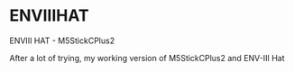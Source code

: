 # ENVIIIHAT
ENVIII HAT - M5StickCPlus2


After a lot of trying, my working version of M5StickCPlus2 and ENV-III Hat
